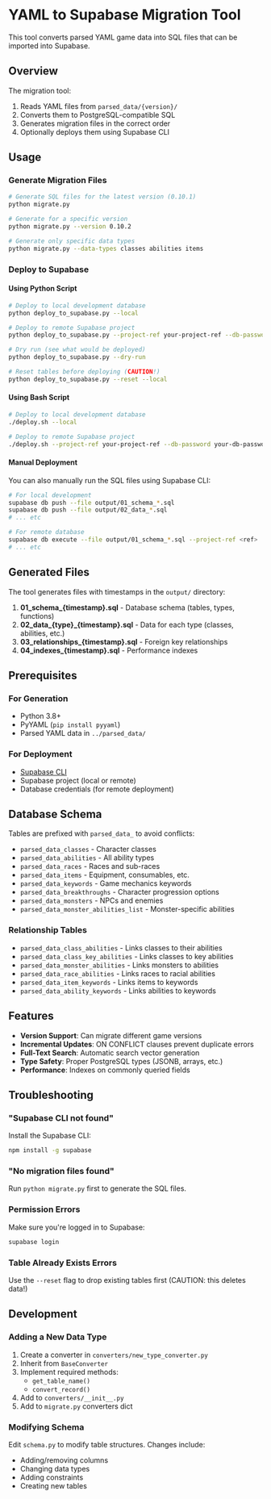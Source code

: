 # YAML to Supabase Migration Tool

This tool converts parsed YAML game data into SQL files that can be imported into Supabase.

## Overview

The migration tool:
1. Reads YAML files from `parsed_data/{version}/`
2. Converts them to PostgreSQL-compatible SQL
3. Generates migration files in the correct order
4. Optionally deploys them using Supabase CLI

## Usage

### Generate Migration Files

```bash
# Generate SQL files for the latest version (0.10.1)
python migrate.py

# Generate for a specific version
python migrate.py --version 0.10.2

# Generate only specific data types
python migrate.py --data-types classes abilities items
```

### Deploy to Supabase

#### Using Python Script

```bash
# Deploy to local development database
python deploy_to_supabase.py --local

# Deploy to remote Supabase project
python deploy_to_supabase.py --project-ref your-project-ref --db-password your-db-password

# Dry run (see what would be deployed)
python deploy_to_supabase.py --dry-run

# Reset tables before deploying (CAUTION!)
python deploy_to_supabase.py --reset --local
```

#### Using Bash Script

```bash
# Deploy to local development database
./deploy.sh --local

# Deploy to remote Supabase project
./deploy.sh --project-ref your-project-ref --db-password your-db-password
```

#### Manual Deployment

You can also manually run the SQL files using Supabase CLI:

```bash
# For local development
supabase db push --file output/01_schema_*.sql
supabase db push --file output/02_data_*.sql
# ... etc

# For remote database
supabase db execute --file output/01_schema_*.sql --project-ref <ref>
# ... etc
```

## Generated Files

The tool generates files with timestamps in the `output/` directory:

1. **01_schema_{timestamp}.sql** - Database schema (tables, types, functions)
2. **02_data_{type}_{timestamp}.sql** - Data for each type (classes, abilities, etc.)
3. **03_relationships_{timestamp}.sql** - Foreign key relationships
4. **04_indexes_{timestamp}.sql** - Performance indexes

## Prerequisites

### For Generation
- Python 3.8+
- PyYAML (`pip install pyyaml`)
- Parsed YAML data in `../parsed_data/`

### For Deployment
- [Supabase CLI](https://supabase.com/docs/reference/cli/installing-and-updating)
- Supabase project (local or remote)
- Database credentials (for remote deployment)

## Database Schema

Tables are prefixed with `parsed_data_` to avoid conflicts:

- `parsed_data_classes` - Character classes
- `parsed_data_abilities` - All ability types
- `parsed_data_races` - Races and sub-races
- `parsed_data_items` - Equipment, consumables, etc.
- `parsed_data_keywords` - Game mechanics keywords
- `parsed_data_breakthroughs` - Character progression options
- `parsed_data_monsters` - NPCs and enemies
- `parsed_data_monster_abilities_list` - Monster-specific abilities

### Relationship Tables
- `parsed_data_class_abilities` - Links classes to their abilities
- `parsed_data_class_key_abilities` - Links classes to key abilities
- `parsed_data_monster_abilities` - Links monsters to abilities
- `parsed_data_race_abilities` - Links races to racial abilities
- `parsed_data_item_keywords` - Links items to keywords
- `parsed_data_ability_keywords` - Links abilities to keywords

## Features

- **Version Support**: Can migrate different game versions
- **Incremental Updates**: ON CONFLICT clauses prevent duplicate errors
- **Full-Text Search**: Automatic search vector generation
- **Type Safety**: Proper PostgreSQL types (JSONB, arrays, etc.)
- **Performance**: Indexes on commonly queried fields

## Troubleshooting

### "Supabase CLI not found"
Install the Supabase CLI:
```bash
npm install -g supabase
```

### "No migration files found"
Run `python migrate.py` first to generate the SQL files.

### Permission Errors
Make sure you're logged in to Supabase:
```bash
supabase login
```

### Table Already Exists Errors
Use the `--reset` flag to drop existing tables first (CAUTION: this deletes data!)

## Development

### Adding a New Data Type

1. Create a converter in `converters/new_type_converter.py`
2. Inherit from `BaseConverter`
3. Implement required methods:
   - `get_table_name()`
   - `convert_record()`
4. Add to `converters/__init__.py`
5. Add to `migrate.py` converters dict

### Modifying Schema

Edit `schema.py` to modify table structures. Changes include:
- Adding/removing columns
- Changing data types
- Adding constraints
- Creating new tables